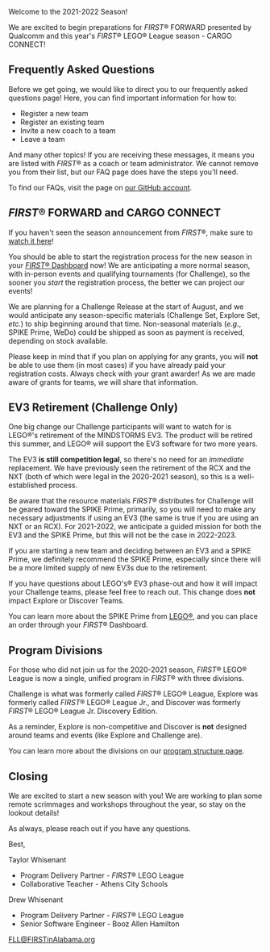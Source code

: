 Welcome to the 2021-2022 Season! 

We are excited to begin preparations for *FIRST*&reg; FORWARD presented by Qualcomm and this year's *FIRST*&reg; LEGO&reg; League season - CARGO CONNECT!


## Frequently Asked Questions

Before we get going, we would like to direct you to our frequently asked questions page! Here, you can find important information for how to:
- Register a new team
- Register an existing team
- Invite a new coach to a team
- Leave a team

And many other topics! If you are receiving these messages, it means you are listed with *FIRST*&reg; as a coach or team administrator. We cannot remove you from their list, but our FAQ page does have the steps you'll need.

To find our FAQs, visit the page on [our GitHub account](https://github.com/drewwhis/first-in-alabama/wiki/Frequently-Asked-Questions).


## *FIRST*&reg; FORWARD and CARGO CONNECT

If you haven't seen the season announcement from *FIRST*&reg;, make sure to [watch it here](https://www.youtube.com/watch?v=_9OvFDkA6qU)!

You should be able to start the registration process for the new season in your [*FIRST*&reg; Dashboard](https://www.firstinspires.org) now! We are anticipating a more normal season, with in-person events and qualifying tournaments (for Challenge), so the sooner you *start* the registration process, the better we can project our events!

We are planning for a Challenge Release at the start of August, and we would anticipate any season-specific materials (Challenge Set, Explore Set, *etc.*) to ship beginning around that time. Non-seasonal materials (*e.g.*, SPIKE Prime, WeDo) could be shipped as soon as payment is received, depending on stock available.

Please keep in mind that if you plan on applying for any grants, you will **not** be able to use them (in most cases) if you have already paid your registration costs. Always check with your grant awarder! As we are made aware of grants for teams, we will share that information.


## EV3 Retirement (Challenge Only)

One big change our Challenge participants will want to watch for is LEGO&reg;'s retirement of the MINDSTORMS EV3. The product will be retired this summer, and LEGO&reg; will support the EV3 software for two more years. 

The EV3 **is still competition legal**, so there's no need for an *immediate* replacement. We have previously seen the retirement of the RCX and the NXT (both of which were legal in the 2020-2021 season), so this is a well-established process.

Be aware that the resource materials *FIRST*&reg; distributes for Challenge will be geared toward the SPIKE Prime, primarily, so you will need to make any necessary adjustments if using an EV3 (the same is true if you are using an NXT or an RCX). For 2021-2022, we anticipate a guided mission for both the EV3 and the SPIKE Prime, but this will not be the case in 2022-2023.

If you are starting a new team and deciding between an EV3 and a SPIKE Prime, we definitely recommend the SPIKE Prime, especially since there will be a more limited supply of new EV3s due to the retirement.

If you have questions about LEGO's&reg; EV3 phase-out and how it will impact your Challenge teams, please feel free to reach out. This change does **not** impact Explore or Discover Teams.

You can learn more about the SPIKE Prime from [LEGO&reg;](https://education.lego.com/en-us/products/lego-education-spike-prime-set/45678#in-the-box), and you can place an order through your *FIRST*&reg; Dashboard.


## Program Divisions

For those who did not join us for the 2020-2021 season, *FIRST*&reg; LEGO&reg; League is now a single, unified program in *FIRST*&reg; with three divisions.

Challenge is what was formerly called *FIRST*&reg; LEGO&reg; League, Explore was formerly called *FIRST*&reg; LEGO&reg; League Jr., and Discover was formerly *FIRST*&reg; LEGO&reg; League Jr. Discovery Edition.

As a reminder, Explore is non-competitive and Discover is **not** designed around teams and events (like Explore and Challenge are).

You can learn more about the divisions on our [program structure page](https://github.com/drewwhis/first-in-alabama/blob/main/first-lego-league/2021-2022/program-structure.md).


## Closing

We are excited to start a new season with you! We are working to plan some remote scrimmages and workshops throughout the year, so stay on the lookout details!

As always, please reach out if you have any questions.


Best,

Taylor Whisenant
- Program Delivery Partner - *FIRST*&reg; LEGO League
- Collaborative Teacher - Athens City Schools

Drew Whisenant
- Program Delivery Partner - *FIRST*&reg; LEGO League
- Senior Software Engineer - Booz Allen Hamilton

FLL@FIRSTinAlabama.org